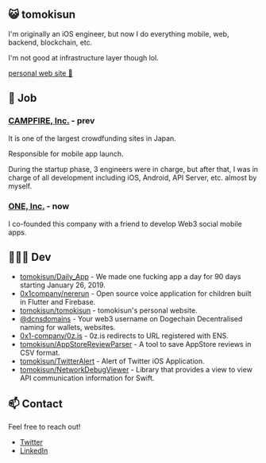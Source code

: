 ## 😺 tomokisun

I'm originally an iOS engineer, but now I do everything mobile, web, backend, blockchain, etc.

I'm not good at infrastructure layer though lol.



[personal web site 👀](https://tomokisun.com)

## 🚀 Job

### [CAMPFIRE, Inc.](https://camp-fire.jp/) - prev

It is one of the largest crowdfunding sites in Japan.

Responsible for mobile app launch.

During the startup phase, 3 engineers were in charge, but after that, I was in charge of all development including iOS, Android, API Server, etc. almost by myself.

### [ONE, Inc.](https://github.com/0x1-company) - now

I co-founded this company with a friend to develop Web3 social mobile apps.

## 👨🏻‍💻 Dev

- [tomokisun/Daily_App](https://github.com/tomokisun/Daily_App) - We made one fucking app a day for 90 days starting January 26, 2019.
- [0x1company/nererun](https://github.com/0x1-company/nererun) - Open source voice application for children built in Flutter and Firebase.
- [tomokisun/tomokisun](https://github.com/tomokisun/tomokisun) - tomokisun's personal website.
- [@dcnsdomains](https://github.com/dcnsdomains) - Your web3 username on Dogechain Decentralised naming for wallets, websites.
- [0x1-company/0z.is](https://github.com/0x1-company/0z.is) - 0z.is redirects to URL registered with ENS.
- [tomokisun/AppStoreReviewParser](https://github.com/tomokisun/AppStoreReviewParser) - A tool to save AppStore reviews in CSV format.
- [tomokisun/TwitterAlert](https://github.com/tomokisun/TwitterAlert) - Alert of Twitter iOS Application.
- [tomokisun/NetworkDebugViewer](https://github.com/tomokisun/NetworkDebugViewer) - Library that provides a view to view API communication information for Swift.

## 📫 Contact

Feel free to reach out!

- [Twitter](https://twitter.com/tomokisun)
- [LinkedIn](https://www.linkedin.com/in/tomokisun/)


